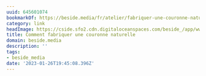 ```yaml
---
uuid: 645601074
bookmarkOf: https://beside.media/fr/atelier/fabriquer-une-couronne-naturelle/
category: link
headImage: https://cside.sfo2.cdn.digitaloceanspaces.com/beside_/app/www/2020/12/BESIDE_atelier_courronne_thumbnail.jpg
title: Comment fabriquer une couronne naturelle
domain: beside.media
description: ''
tags:
- beside_media
date: '2023-01-26T19:45:08.396Z'
---
```



